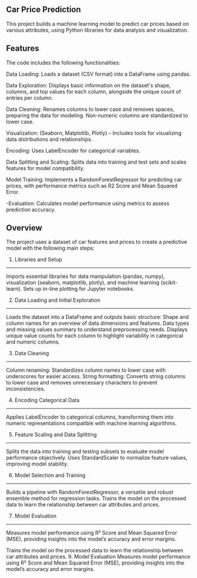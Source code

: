 Car Price Prediction
-------------------------------------------------------------------------------------------------------------------------------------------------------------
This project builds a machine learning model to predict car prices based on various attributes, using Python libraries for data analysis and visualization.

Features
----------------------------------------------------------------------------------------------------------------------------------
The code includes the following functionalities:

Data Loading: Loads a dataset (CSV format) into a DataFrame using pandas.

Data Exploration: Displays basic information on the dataset's shape, columns, and top values for each column, alongside the unique count of entries per column.

Data Cleaning: Renames columns to lower case and removes spaces, preparing the data for modeling. Non-numeric columns are standardized to lower case.

Visualization: (Seaborn, Matplotlib, Plotly) – Includes tools for visualizing data distributions and relationships.

Encoding: Uses LabelEncoder for categorical variables.

Data Splitting and Scaling: Splits data into training and test sets and scales features for model compatibility.

Model Training: Implements a RandomForestRegressor for predicting car prices, with performance metrics such as R2 Score and Mean Squared Error.

-Evaluation: Calculates model performance using metrics to assess prediction accuracy.

Overview
-------------------------------------------------------------------------------------------------------------------------------------
The project uses a dataset of car features and prices to create a predictive model with the following main steps:

1. Libraries and Setup
--------------------------------------------------------------------------------------------------------------------------------------------------------------
Imports essential libraries for data manipulation (pandas, numpy), visualization (seaborn, matplotlib, plotly), and machine learning (scikit-learn).
Sets up in-line plotting for Jupyter notebooks.

2. Data Loading and Initial Exploration
----------------------------------------------------------------------------------------------------------------------------------------------------------------
Loads the dataset into a DataFrame and outputs basic structure:
Shape and column names for an overview of data dimensions and features.
Data types and missing values summary to understand preprocessing needs.
Displays unique value counts for each column to highlight variability in categorical and numeric columns.

3. Data Cleaning
-------------------------------------------------------------------------------------------------------------------------------------------------
Column renaming: Standardizes column names to lower case with underscores for easier access.
String formatting: Converts string columns to lower case and removes unnecessary characters to prevent inconsistencies.

4. Encoding Categorical Data
---------------------------------------------------------------------------------------------------------------------------------------------------------
Applies LabelEncoder to categorical columns, transforming them into numeric representations compatible with machine learning algorithms.

5. Feature Scaling and Data Splitting
------------------------------------------------------------------------------------------------------------------------------------------------------
Splits the data into training and testing subsets to evaluate model performance objectively.
Uses StandardScaler to normalize feature values, improving model stability.

6. Model Selection and Training
------------------------------------------------------------------------------------------------------------------------
Builds a pipeline with RandomForestRegressor, a versatile and robust ensemble method for regression tasks.
Trains the model on the processed data to learn the relationship between car attributes and prices.

7. Model Evaluation
-------------------------------------------------------------------------------------------------------------------------------------------------
Measures model performance using R² Score and Mean Squared Error (MSE), providing insights into the model’s accuracy and error margins.

Trains the model on the processed data to learn the relationship between car attributes and prices.
9. Model Evaluation
Measures model performance using R² Score and Mean Squared Error (MSE), providing insights into the model’s accuracy and error margins.
